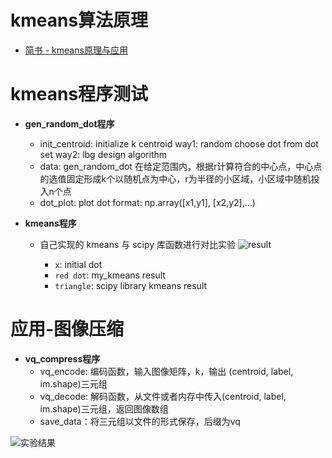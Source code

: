 # kmeans算法原理
- [简书 - kmeans原理与应用](http://www.jianshu.com/p/594e9fc5db9a)

# kmeans程序测试
- **gen_random_dot程序**
  - init_centroid: initialize k centroid
    way1: random choose dot from dot set
    way2: lbg design algorithm
  - data: gen_random_dot
    在给定范围内，根据r计算符合的中心点，中心点的选值固定形成k个以随机点为中心，r为半径的小区域，小区域中随机投入n个点
  - dot_plot: plot dot
    format: np.array([x1,y1], [x2,y2],...)

- **kmeans程序**
  - 自己实现的 kmeans 与 scipy 库函数进行对比实验
![result](https://im1.shutterfly.com/ng/services/mediarender/THISLIFE/021009631031/media/122848088768/medium/1490418305413/enhance)

     - `x`: initial dot
     - `red dot`: my_kmeans result
     - `triangle`: scipy library kmeans result

# 应用-图像压缩
- **vq_compress程序**
  - vq_encode: 编码函数，输入图像矩阵，k，输出 (centroid, label, im.shape)三元组
  - vq_decode: 解码函数，从文件或者内存中传入(centroid, label, im.shape)三元组，返回图像数组
  - save_data：将三元组以文件的形式保存，后缀为vq

![实验结果](https://im1.shutterfly.com/ng/services/mediarender/THISLIFE/021009631031/media/122848069090/medium/1490418187/enhance)
